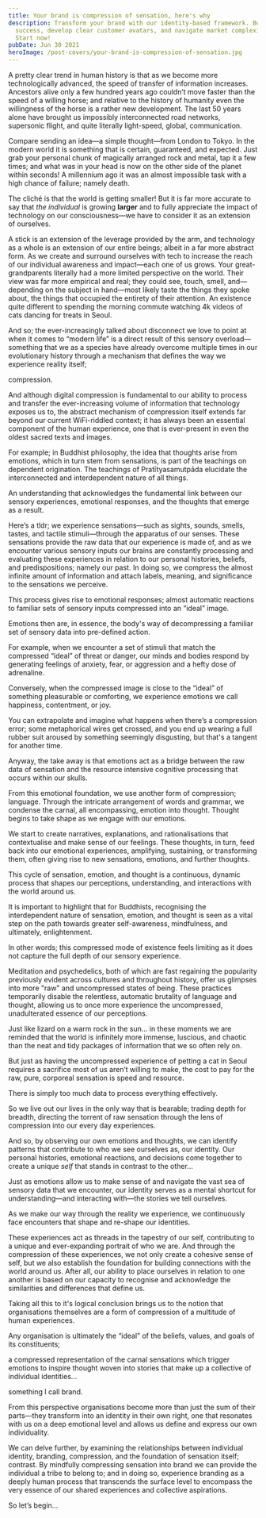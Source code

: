 ```yaml
---
title: Your brand is compression of sensation, here's why
description: Transform your brand with our identity-based framework. Boost
  success, develop clear customer avatars, and navigate market complexities.
  Start now!
pubDate: Jun 30 2021
heroImage: /post-covers/your-brand-is-compression-of-sensation.jpg
---
```

A pretty clear trend in human history is that as we become more technologically advanced, the speed of transfer of information increases. Ancestors alive only a few hundred years ago couldn’t move faster than the speed of a willing horse; and relative to the history of humanity even the willingness of the horse is a rather new development. The last 50 years alone have brought us impossibly interconnected road networks, supersonic flight, and quite literally light-speed, global, communication.

Compare sending an idea—a simple thought—from London to Tokyo. In the modern world it is something that is certain, guaranteed, and expected. Just grab your personal chunk of magically arranged rock and metal, tap it a few times; and what was in your head is now on the other side of the planet within seconds! A millennium ago it was an almost impossible task with a high chance of failure; namely death.

The cliché is that the world is getting smaller! But it is far more accurate to say that *the individual* is growing **larger** and to fully appreciate the impact of technology on our consciousness—we have to consider it as an extension of ourselves.

A stick is an extension of the leverage provided by the arm, and technology as a whole is an extension of our entire beings; albeit in a far more abstract form. As we create and surround ourselves with tech to increase the reach of our individual awareness and impact—each one of us grows. Your great-grandparents literally had a more limited perspective on the world. Their view was far more empirical and real; they could see, touch, smell, and—depending on the subject in hand—most likely taste the things they spoke about, the things that occupied the entirety of their attention. An existence quite different to spending the morning commute watching 4k videos of cats dancing for treats in Seoul.

And so; the ever-increasingly talked about disconnect we love to point at when it comes to “modern life” is a direct result of this sensory overload—something that we as a species have already overcome multiple times in our evolutionary history through a mechanism that defines the way we experience reality itself;



compression.



And although digital compression is fundamental to our ability to process and transfer the ever-increasing volume of information that technology exposes us to, the abstract mechanism of compression itself extends far beyond our current WiFi-riddled context; it has always been an essential component of the human experience, one that is ever-present in even the oldest sacred texts and images.

For example; in Buddhist philosophy, the idea that thoughts arise from emotions, which in turn stem from sensations, is part of the teachings on dependent origination. The teachings of Pratītyasamutpāda elucidate the interconnected and interdependent nature of all things.

An understanding that acknowledges the fundamental link between our sensory experiences, emotional responses, and the thoughts that emerge as a result.

Here’s a tldr; we experience sensations—such as sights, sounds, smells, tastes, and tactile stimuli—through the apparatus of our senses. These sensations provide the raw data that our experience is made of, and as we encounter various sensory inputs our brains are constantly processing and evaluating these experiences in relation to our personal histories, beliefs, and predispositions; namely our past. In doing so, we compress the almost infinite amount of information and attach labels, meaning, and significance to the sensations we perceive. 

This process gives rise to emotional responses; almost automatic reactions to familiar sets of sensory inputs compressed into an “ideal” image.

Emotions then are, in essence, the body's way of decompressing a familiar set of sensory data into pre-defined action.

For example, when we encounter a set of stimuli that match the compressed “ideal” of threat or danger, our minds and bodies respond by generating feelings of anxiety, fear, or aggression and a hefty dose of adrenaline. 

Conversely, when the compressed image is close to the “ideal” of something pleasurable or comforting, we experience emotions we call happiness, contentment, or joy. 

You can  extrapolate and imagine what happens when there’s a compression error; some metaphorical wires get crossed, and you end up wearing a full rubber suit aroused by something seemingly disgusting, but that's a tangent for another time.

Anyway, the take away is that emotions act as a bridge between the raw data of sensation and the resource intensive cognitive processing that occurs within our skulls.

From this emotional foundation, we use another form of compression; language. Through the intricate arrangement of words and grammar, we condense the carnal, all encompassing, emotion into thought. Thought begins to take shape as we engage with our emotions. 

We start to create narratives, explanations, and rationalisations that contextualise and make sense of our feelings. These thoughts, in turn, feed back into our emotional experiences, amplifying, sustaining, or transforming them, often giving rise to new sensations, emotions, and further thoughts.

This cycle of sensation, emotion, and thought is a continuous, dynamic process that shapes our perceptions, understanding, and interactions with the world around us.

It is important to highlight that for Buddhists, recognising the interdependent nature of sensation, emotion, and thought is seen as a vital step on the path towards greater self-awareness, mindfulness, and ultimately, enlightenment.

In other words; this compressed mode of existence feels limiting as it does not capture the full depth of our sensory experience.

Meditation and psychedelics, both of which are fast regaining the popularity previously evident across cultures and throughout history, offer us glimpses into more "raw" and uncompressed states of being. These practices temporarily disable the relentless, automatic brutality of language and thought, allowing us to once more experience the uncompressed, unadulterated essence of our perceptions. 

Just like lizard on a warm rock in the sun… in these moments we are reminded that the world is infinitely more immense, luscious, and chaotic than the neat and tidy packages of information that we so often rely on.

But just as having the uncompressed experience of petting a cat in Seoul requires a sacrifice most of us aren’t willing to make, the cost to pay for the raw, pure, corporeal sensation is speed and resource.

There is simply too much data to process everything effectively. 

So we live out our lives in the only way that is bearable; trading depth for breadth, directing the torrent of raw sensation through the lens of compression into our every day experiences.

And so, by observing our own emotions and thoughts, we can identify patterns that contribute to who we see ourselves as, our identity. Our personal histories, emotional reactions, and decisions come together to create a unique *self* that stands in contrast to the other...

Just as emotions allow us to make sense of and navigate the vast sea of sensory data that we encounter, our identity serves as a mental shortcut for understanding—and interacting with—the stories we tell ourselves. 

As we make our way through the reality we experience, we continuously face encounters that shape and re-shape our identities.

These experiences act as threads in the tapestry of our self, contributing to a unique and ever-expanding portrait of who we are. And through the compression of these experiences, we not only create a cohesive sense of self, but we also establish the foundation for building connections with the world around us. After all, our ability to place ourselves in relation to one another is based on our capacity to recognise and acknowledge the similarities and differences that define us.

Taking all this to it's logical conclusion brings us to the notion that organisations themselves are a form of compression of a multitude of human experiences.

Any organisation is ultimately the “ideal” of the beliefs, values, and goals of its constituents; 

a compressed representation of the carnal sensations which trigger emotions to inspire thought woven into stories that make up a collective of individual identities… 

something I call brand. 

From this perspective organisations become more than just the sum of their parts—they transform into an identity in their own right, one that resonates with us on a deep emotional level and allows us define and express our own individuality.

We can delve  further, by examining the relationships between individual identity, branding, compression, and the foundation of sensation itself; contrast. By mindfully compressing sensation into brand we  can provide the individual a tribe to belong to; and in doing so, experience branding as a deeply human process that transcends the surface level to encompass the very essence of our shared experiences and collective aspirations.

So let’s begin…